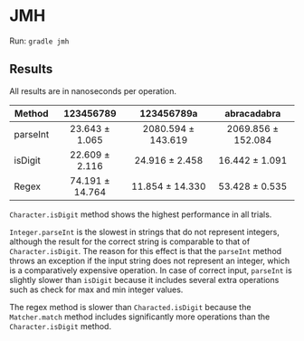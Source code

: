 # JMH

Run: `gradle jmh`

## Results

All results are in nanoseconds per operation.

| Method | 123456789 | 123456789a | abracadabra |
| --- |:---:|:---:|:---:|
| parseInt | 23.643 ± 1.065 | 2080.594 ± 143.619 | 2069.856 ± 152.084 |
| isDigit | 22.609 ± 2.116 | 24.916 ± 2.458 | 16.442 ± 1.091 |
| Regex | 74.191 ± 14.764 | 11.854 ± 14.330 | 53.428 ± 0.535 |

`Character.isDigit` method shows the highest performance in all trials.

`Integer.parseInt` is the slowest in strings that do not represent integers, although
the result for the correct string is comparable to that of `Character.isDigit`. The
reason for this effect is that the `parseInt` method throws an exception if the input
string does not represent an integer, which is a comparatively expensive operation. In
case of correct input, `parseInt` is slightly slower than `isDigit` because it includes
several extra operations such as check for max and min integer values.

The regex method is slower than `Characted.isDigit` because the `Matcher.match` method
includes significantly more operations than the `Character.isDigit` method.